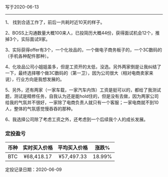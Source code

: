 写于2020-06-13

-----
1、 找到合适工作了，前后一共耗时近10天的样子。

2、BOSS上沟通数量大概100来人，已投简历大概44份，获得面试机会12个，推掉3个，实际面试9家。

3、实际获得offer有3个，一个化妆品的，一个做电子商务板子的，一个3C数码的（手机各种配件那种）。

4、化妆品公司小姐姐虽多，但是工资开的太低，没选。另外两家倒是让我纠结了一下，最终选择哪个做3C数码的（第一卫），因为公司很大（相对电商卖家来说），行业方向是我想发展的。

5、另外，还有两家（一家车载，一家汽车内饰）工资是挺可以的，都给了我测试题，测试是精修任务，自我认为还是能hold住的，但是没有去做，因为两家公司给我的气氛并不很好，一家除了电商负责人就只有一个客服；一家电商就不到10人，整体的气氛感觉慢吞吞的那种。

6、我选择公司除了考虑工资之外，还考虑到一个后续我个人的成长发展。

### 定投盈亏

| 币种 | 实时买入价格 | 平均买入价格 |  涨跌%  |  
| :--: | :----------: | :----------: | :-----: |
| BTC  |  ¥68,418.17  |   ¥57,497.33  | 18.99% |

定投记录日期：2020-06-09
